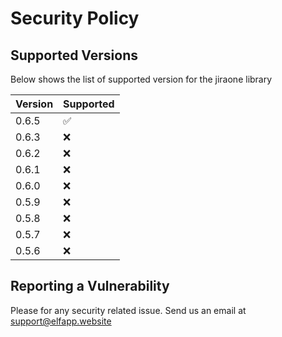# Security Policy

## Supported Versions

Below shows the list of supported version for the jiraone library

| Version | Supported          |
| ------- | ------------------ |
| 0.6.5   | :white_check_mark: |
| 0.6.3   | :x:                |
| 0.6.2   | :x:                |
| 0.6.1   | :x:                |
| 0.6.0   | :x:                |
| 0.5.9   | :x:                |
| 0.5.8   | :x:                |
| 0.5.7   | :x:                |
| 0.5.6   | :x:                |

## Reporting a Vulnerability

Please for any security related issue. Send us an email at support@elfapp.website
